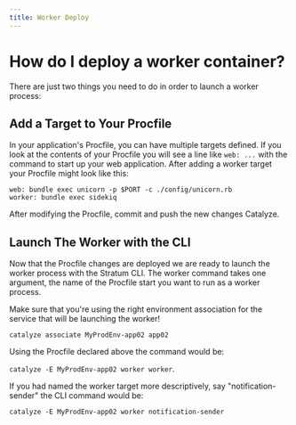 ```yaml
---
title: Worker Deploy
---
```


# How do I deploy a worker container?

There are just two things you need to do in order to launch a worker process:

## Add a Target to Your Procfile

In your application's Procfile, you can have multiple targets defined. If you look at the contents of your Procfile you will see a line like `web: ...` with the command to start up your web application. After adding a worker target your Procfile might look like this:

```
web: bundle exec unicorn -p $PORT -c ./config/unicorn.rb
worker: bundle exec sidekiq
```

After modifying the Procfile, commit and push the new changes Catalyze.

## Launch The Worker with the CLI

Now that the Procfile changes are deployed we are ready to launch the worker process with the Stratum CLI. The worker command takes one argument, the name of the Procfile start you want to run as a worker process.

Make sure that you're using the right environment association for the service that will be launching the worker!

`catalyze associate MyProdEnv-app02 app02`

Using the Procfile declared above the command would be:

`catalyze -E MyProdEnv-app02 worker worker`.

If you had named the worker target more descriptively, say "notification-sender" the CLI command would be:

`catalyze -E MyProdEnv-app02 worker notification-sender`
